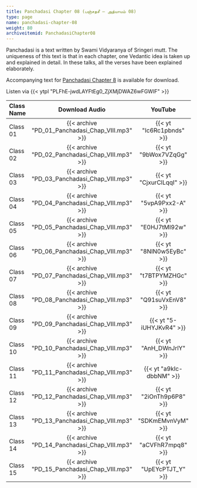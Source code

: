 ```yaml
---
title: Panchadasi Chapter 08 (பஞ்சதசீ – அத்யாயம் 08)
type: page
name: panchadasi-chapter-08
weight: 80
archiveitemid: PanchadasiChapter08
---
```


Panchadasi is a text written by Swami Vidyaranya of Sringeri mutt. The uniqueness of this text is that in each chapter, one Vedantic idea is taken up and explained in detail. In these talks, all the verses have been explained elaborately.

Accompanying text for [Panchadasi Chapter 8](https://media.poornalayam.org/download/Panchadasi/Panchadasi_Chapter_08.pdf) is available for download.

Listen via {{< ytpl "PLFhE-jwdLAYFtEg0_ZjXMjDWAZ6wFGWIF" >}}

Class Name | Download Audio | YouTube
:---|:---:|:---:
Class 01 | {{< archive "PD_01_Panchadasi_Chap_VIII.mp3" >}} | {{< yt "Ic6Rc1pbnds" >}}
Class 02 | {{< archive "PD_02_Panchadasi_Chap_VIII.mp3" >}} | {{< yt "9bWox7VZqGg" >}}
Class 03 | {{< archive "PD_03_Panchadasi_Chap_VIII.mp3" >}} | {{< yt "CjxurClLqqI" >}}
Class 04 | {{< archive "PD_04_Panchadasi_Chap_VIII.mp3" >}} | {{< yt "5vpA9Pxx2-A" >}}
Class 05 | {{< archive "PD_05_Panchadasi_Chap_VIII.mp3" >}} | {{< yt "E0HJ7tMI92w" >}}
Class 06 | {{< archive "PD_06_Panchadasi_Chap_VIII.mp3" >}} | {{< yt "8NlN0w5EyBc" >}}
Class 07 | {{< archive "PD_07_Panchadasi_Chap_VIII.mp3" >}} | {{< yt "t7BTPYMZHGc" >}}
Class 08 | {{< archive "PD_08_Panchadasi_Chap_VIII.mp3" >}} | {{< yt "Q91suVxEnV8" >}}
Class 09 | {{< archive "PD_09_Panchadasi_Chap_VIII.mp3" >}} | {{< yt "5-iUHYJKvR4" >}}
Class 10 | {{< archive "PD_10_Panchadasi_Chap_VIII.mp3" >}} | {{< yt "AnH_DWnJrlY" >}}
Class 11 | {{< archive "PD_11_Panchadasi_Chap_VIII.mp3" >}} | {{< yt "a9kIc-dbbNM" >}}
Class 12 | {{< archive "PD_12_Panchadasi_Chap_VIII.mp3" >}} | {{< yt "2iOnTh9p6P8" >}}
Class 13 | {{< archive "PD_13_Panchadasi_Chap_VIII.mp3" >}} | {{< yt "SDKmEMvnVyM" >}}
Class 14 | {{< archive "PD_14_Panchadasi_Chap_VIII.mp3" >}} | {{< yt "aCVFhR7mpq8" >}}
Class 15 | {{< archive "PD_15_Panchadasi_Chap_VIII.mp3" >}} | {{< yt "UpEYcPTJT_Y" >}}
